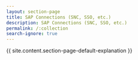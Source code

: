 ```yaml
---
layout: section-page
title: SAP Connections (SNC, SSO, etc.)
description: SAP Connections (SNC, SSO, etc.)
permalink: /:collection
search-ignore: true
---
```


{{ site.content.section-page-default-explanation }} 